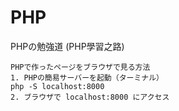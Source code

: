 # PHP
PHPの勉強道
(PHP學習之路)
```
PHPで作ったページをブラウザで見る方法
1. PHPの簡易サーバーを起動（ターミナル）
php -S localhost:8000
2. ブラウザで localhost:8000 にアクセス
```
